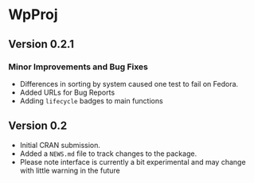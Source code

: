 # WpProj 

## Version 0.2.1

### Minor Improvements and Bug Fixes
* Differences in sorting by system caused one test to fail on Fedora.
* Added URLs for Bug Reports
* Adding `lifecycle` badges to main functions


## Version 0.2

* Initial CRAN submission.
* Added a `NEWS.md` file to track changes to the package.
* Please note interface is currently a bit experimental and may change with little warning in the future
